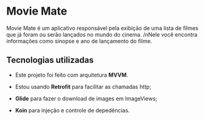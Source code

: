 # Movie Mate

Movie Mate é um aplicativo responsável pela exibição de uma lista de filmes que já foram ou serão lançados no mundo do cinema.
/nNele você encontra informações como sinopse e ano de lançamento do filme.

## Tecnologias utilizadas

- Este projeto foi feito com arquitetura **MVVM**.

- Estou usando **Retrofit** para facilitar as chamadas http;

- **Glide** para fazer o download de images em ImageViews;

- **Koin** para injeção e controle de depedências.
